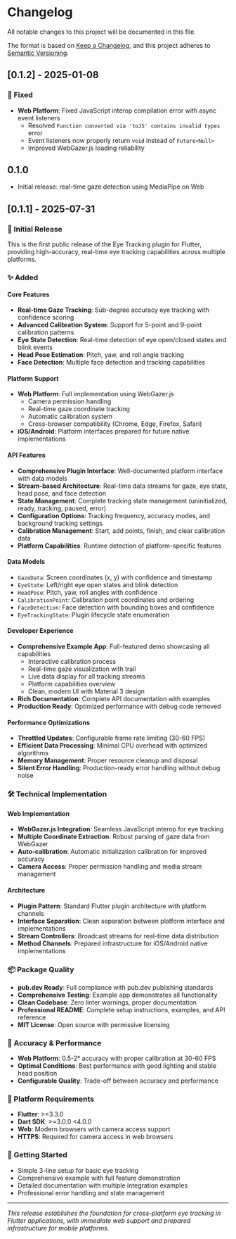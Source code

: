 # Changelog

All notable changes to this project will be documented in this file.

The format is based on [Keep a Changelog](https://keepachangelog.com/en/1.0.0/),
and this project adheres to [Semantic Versioning](https://semver.org/spec/v2.0.0.html).

## [0.1.2] - 2025-01-08

### 🐛 Fixed
- **Web Platform**: Fixed JavaScript interop compilation error with async event listeners
  - Resolved `Function converted via 'toJS' contains invalid types` error
  - Event listeners now properly return `void` instead of `Future<Null>`
  - Improved WebGazer.js loading reliability

## 0.1.0
- Initial release: real-time gaze detection using MediaPipe on Web

## [0.1.1] - 2025-07-31

### 🎉 Initial Release

This is the first public release of the Eye Tracking plugin for Flutter, providing high-accuracy, real-time eye tracking capabilities across multiple platforms.

### ✨ Added

#### Core Features
- **Real-time Gaze Tracking**: Sub-degree accuracy eye tracking with confidence scoring
- **Advanced Calibration System**: Support for 5-point and 9-point calibration patterns
- **Eye State Detection**: Real-time detection of eye open/closed states and blink events
- **Head Pose Estimation**: Pitch, yaw, and roll angle tracking
- **Face Detection**: Multiple face detection and tracking capabilities

#### Platform Support
- **Web Platform**: Full implementation using WebGazer.js
  - Camera permission handling
  - Real-time gaze coordinate tracking
  - Automatic calibration system
  - Cross-browser compatibility (Chrome, Edge, Firefox, Safari)
- **iOS/Android**: Platform interfaces prepared for future native implementations

#### API Features
- **Comprehensive Plugin Interface**: Well-documented platform interface with data models
- **Stream-based Architecture**: Real-time data streams for gaze, eye state, head pose, and face detection
- **State Management**: Complete tracking state management (uninitialized, ready, tracking, paused, error)
- **Configuration Options**: Tracking frequency, accuracy modes, and background tracking settings
- **Calibration Management**: Start, add points, finish, and clear calibration data
- **Platform Capabilities**: Runtime detection of platform-specific features

#### Data Models
- `GazeData`: Screen coordinates (x, y) with confidence and timestamp
- `EyeState`: Left/right eye open states and blink detection
- `HeadPose`: Pitch, yaw, roll angles with confidence
- `CalibrationPoint`: Calibration point coordinates and ordering
- `FaceDetection`: Face detection with bounding boxes and confidence
- `EyeTrackingState`: Plugin lifecycle state enumeration

#### Developer Experience
- **Comprehensive Example App**: Full-featured demo showcasing all capabilities
  - Interactive calibration process
  - Real-time gaze visualization with trail
  - Live data display for all tracking streams
  - Platform capabilities overview
  - Clean, modern UI with Material 3 design
- **Rich Documentation**: Complete API documentation with examples
- **Production Ready**: Optimized performance with debug code removed

#### Performance Optimizations
- **Throttled Updates**: Configurable frame rate limiting (30-60 FPS)
- **Efficient Data Processing**: Minimal CPU overhead with optimized algorithms
- **Memory Management**: Proper resource cleanup and disposal
- **Silent Error Handling**: Production-ready error handling without debug noise

### 🛠️ Technical Implementation

#### Web Implementation
- **WebGazer.js Integration**: Seamless JavaScript interop for eye tracking
- **Multiple Coordinate Extraction**: Robust parsing of gaze data from WebGazer
- **Auto-calibration**: Automatic initialization calibration for improved accuracy
- **Camera Access**: Proper permission handling and media stream management

#### Architecture
- **Plugin Pattern**: Standard Flutter plugin architecture with platform channels
- **Interface Separation**: Clean separation between platform interface and implementations
- **Stream Controllers**: Broadcast streams for real-time data distribution
- **Method Channels**: Prepared infrastructure for iOS/Android native implementations

### 📦 Package Quality
- **pub.dev Ready**: Full compliance with pub.dev publishing standards
- **Comprehensive Testing**: Example app demonstrates all functionality
- **Clean Codebase**: Zero linter warnings, proper documentation
- **Professional README**: Complete setup instructions, examples, and API reference
- **MIT License**: Open source with permissive licensing

### 🎯 Accuracy & Performance
- **Web Platform**: 0.5-2° accuracy with proper calibration at 30-60 FPS
- **Optimal Conditions**: Best performance with good lighting and stable head position
- **Configurable Quality**: Trade-off between accuracy and performance

### 📱 Platform Requirements
- **Flutter**: >=3.3.0
- **Dart SDK**: >=3.0.0 <4.0.0
- **Web**: Modern browsers with camera access support
- **HTTPS**: Required for camera access in web browsers

### 🚀 Getting Started
- Simple 3-line setup for basic eye tracking
- Comprehensive example with full feature demonstration
- Detailed documentation with multiple integration examples
- Professional error handling and state management

---

*This release establishes the foundation for cross-platform eye tracking in Flutter applications, with immediate web support and prepared infrastructure for mobile platforms.*